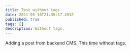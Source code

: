 ```yaml
---
title: Test without tags
date: 2021-05-16T21:35:17.491Z
published: true
tags: []
description: Without tags.
---
```

Adding a post from backend CMS. This time without tags.